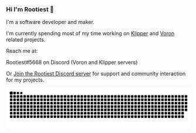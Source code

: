 ### Hi I'm Rootiest 👋

I'm a software developer and maker.

I'm currently spending most of my time working on [Klipper](https://klipper3d.org) and [Voron](https://vorondesign.com) related projects.

Reach me at:

Rootiest#5668 on Discord (Voron and Klipper servers)

Or [Join the Rootiest Discord server](https://discord.gg/AYjVSvrVF2) for support and community interaction for my projects.

<picture>
  <source media="(prefers-color-scheme: dark)" srcset="resources/github-snake-dark.svg">
  <source media="(prefers-color-scheme: light)" srcset="resources/github-snake.svg">
  <img alt="Shows a snake consuming the squares from the rootiest contributions graph." src="resources/github-snake.svg">
</picture>

<!--
**rootiest/rootiest** is a ✨ _special_ ✨ repository because its `README.md` (this file) appears on your GitHub profile.

Here are some ideas to get you started:

- 🔭 I’m currently working on ...
- 🌱 I’m currently learning ...
- 👯 I’m looking to collaborate on ...
- 🤔 I’m looking for help with ...
- 💬 Ask me about ...
- 📫 How to reach me: ...
- 😄 Pronouns: ...
- ⚡ Fun fact: ...
-->
